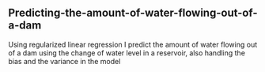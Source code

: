 ## Predicting-the-amount-of-water-flowing-out-of-a-dam

Using regularized linear regression I predict the amount of water flowing out of a dam using the change of water level in a reservoir, also handling the bias and the variance in the model
